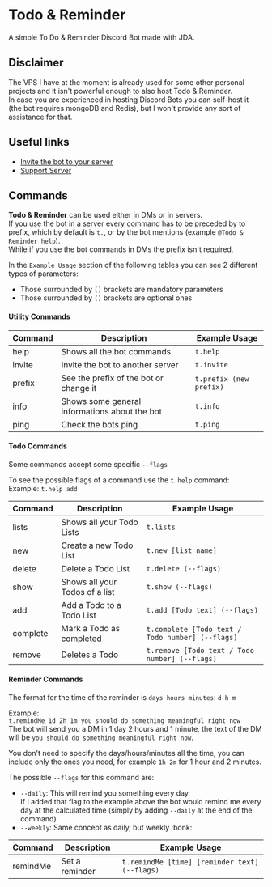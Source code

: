 # Todo & Reminder
A simple To Do &amp; Reminder Discord Bot made with JDA.  

## Disclaimer
The VPS I have at the moment is already used for some other personal projects and it isn't powerful enough to also host Todo & Reminder.  
In case you are experienced in hosting Discord Bots you can self-host it (the bot requires mongoDB and Redis), but I won't provide any sort of assistance for that.  


## Useful links
- [Invite the bot to your server](https://discord.com/oauth2/authorize?client_id=763067629023526954&scope=bot&permissions=289792)
- [Support Server](https://discord.com/invite/pE4VfWF)

## Commands
**Todo & Reminder** can be used either in DMs or in servers.  
If you use the bot in a server every command has to be preceded by to prefix, which by default is `t.`, or by the bot mentions (example `@Todo & Reminder help`).  
While if you use the bot commands in DMs the prefix isn't required.  

In the `Example Usage` section of the following tables you can see 2 different types of parameters:  
- Those surrounded by `[]` brackets are mandatory parameters
- Those surrounded by `()` brackets are optional ones  

#### Utility Commands
| Command  |  Description | Example Usage |
|----|----|----|
| help  | Shows all the bot commands  |  `t.help` |
| invite  | Invite the bot to another server  |  `t.invite` |
|  prefix |  See the prefix of the bot or change it |  `t.prefix (new prefix)` |
| info  | Shows some general informations about the bot  | `t.info`  |
|  ping | Check the bots ping  | `t.ping`  |

#### Todo Commands
Some commands accept some specific `--flags`  

To see the possible flags of a command use the `t.help` command:  
Example: `t.help add`  

| Command  |  Description | Example Usage |
|----|-----|-----|
|  lists |  Shows all your Todo Lists |  `t.lists` |
| new  | Create a new Todo List  |  `t.new [list name]` |
| delete  | Delete a Todo List  |  `t.delete (--flags)` |
| show  | Shows all your Todos of a list  | `t.show (--flags)`  |
|  add | Add a Todo to a Todo List  | `t.add [Todo text] (--flags)`  |
|  complete | Mark a Todo as completed  | `t.complete [Todo text / Todo number] (--flags)`  |
|  remove | Deletes a Todo  | `t.remove [Todo text / Todo number] (--flags)`  |  


#### Reminder Commands
The format for the time of the reminder is `days hours minutes`: `d h m`  

Example:  
`t.remindMe 1d 2h 1m you should do something meaningful right now`  
The bot will send you a DM in 1 day 2 hours and 1 minute, the text of the DM will be `you should do something meaningful right now`.  
  
You don't need to specify the days/hours/minutes all the time, you can include only the ones you need, for example `1h 2m` for 1 hour and 2 minutes.  
  
The possible `--flags` for this command are:
- `--daily`: This will remind you something every day.  
If I added that flag to the example above the bot would remind me every day at the calculated time (simply by adding `--daily` at the end of the command).
- `--weekly`: Same concept as daily, but weekly :bonk:  

| Command  |  Description | Example Usage |
|----|-----|-----|
|  remindMe |  Set a reminder |  `t.remindMe [time] [reminder text] (--flags)` |
